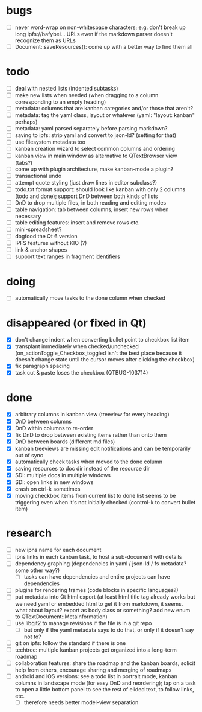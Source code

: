 # bugs

- [ ] never word-wrap on non-whitespace characters; e.g. don't break up long
  ipfs://bafybei... URLs even if the markdown parser doesn't recognize them as
  URLs
- [ ] Document::saveResources(): come up with a better way to find them all

# todo

- [ ] deal with nested lists (indented subtasks)
- [ ] make new lists when needed (when dragging to a column corresponding to an
  empty heading)
- [ ] metadata: columns that are kanban categories and/or those that aren't?
- [ ] metadata: tag the yaml class, layout or whatever (yaml: "layout: kanban"
  perhaps)
- [ ] metadata: yaml parsed separately before parsing markdown?
- [ ] saving to ipfs: strip yaml and convert to json-ld? (setting for that)
- [ ] use filesystem metadata too
- [ ] kanban creation wizard to select common columns and ordering
- [ ] kanban view in main window as alternative to QTextBrowser view (tabs?)
- [ ] come up with plugin architecture, make kanban-mode a plugin?
- [ ] transactional undo
- [ ] attempt quote styling (just draw lines in editor subclass?)
- [ ] todo.txt format support: should look like kanban with only 2 columns (todo
  and done); support DnD between both kinds of lists
- [ ] DnD to drop multiple files, in both reading and editing modes
- [ ] table navigation: tab between columns, insert new rows when necessary
- [ ] table editing features: insert and remove rows etc.
- [ ] mini-spreadsheet?
- [ ] dogfood the Qt 6 version
- [ ] IPFS features without KIO (?)
- [ ] link & anchor shapes
- [ ] support text ranges in fragment identifiers

# doing

- [ ] automatically move tasks to the done column when checked

# disappeared (or fixed in Qt)

- [x] don't change indent when converting bullet point to checkbox list item
- [x] transplant immediately when checked/unchecked
  (on_actionToggle_Checkbox_toggled isn't the best place because it doesn't
  change state until the cursor moves after clicking the checkbox)
- [x] fix paragraph spacing
- [x] task cut & paste loses the checkbox (QTBUG-103714)

# done

- [x] arbitrary columns in kanban view (treeview for every heading)
- [x] DnD between columns
- [x] DnD within columns to re-order
- [x] fix DnD to drop between existing items rather than onto them
- [x] DnD between boards (different md files)
- [x] kanban treeviews are missing edit notifications and can be temporarily out of
  sync
- [x] automatically check tasks when moved to the done column
- [x] saving resources to doc dir instead of the resource dir
- [x] SDI: multiple docs in multiple windows
- [x] SDI: open links in new windows
- [x] crash on ctrl-k sometimes
- [x] moving checkbox items from current list to done list seems to be triggering
  even when it's not initially checked (control-k to convert bullet item)

# research

- [ ] new ipns name for each document
- [ ] ipns links in each kanban task, to host a sub-document with details
- [ ] dependency graphing (dependencies in yaml / json-ld / fs metadata? some other
  way?)
  - [ ] tasks can have dependencies and entire projects can have dependencies
- [ ] plugins for rendering frames (code blocks in specific languages?)
- [ ] put metadata into Qt html export (at least html title tag already works but
  we need yaml or embedded html to get it from markdown, it seems. what about
  layout? export as body class or something? add new enum to
  QTextDocument::MetaInformation)
- [ ] use libgit2 to manage revisions if the file is in a git repo
  - [ ] but only if the yaml metadata says to do that, or only if it doesn't say
    not to?
- [ ] git on ipfs: follow the standard if there is one
- [ ] techtree: multiple kanban projects get organized into a long-term roadmap
- [ ] collaboration features: share the roadmap and the kanban boards, solicit help
  from others, encourage sharing and merging of roadmaps
- [ ] android and iOS versions: see a todo list in portrait mode, kanban columns in
  landscape mode (for easy DnD and reordering); tap on a task to open a little
  bottom panel to see the rest of elided text, to follow links, etc.
  - [ ] therefore needs better model-view separation
